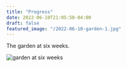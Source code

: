 ```yaml
---
title: "Progress"
date: 2022-06-10T21:05:50-04:00
draft: false
featured_image: "/2022-06-10-garden-1.jpg"
---
```


The garden at six weeks.

![garden at six weeks](/2022-06-10-garden-1.jpg)
